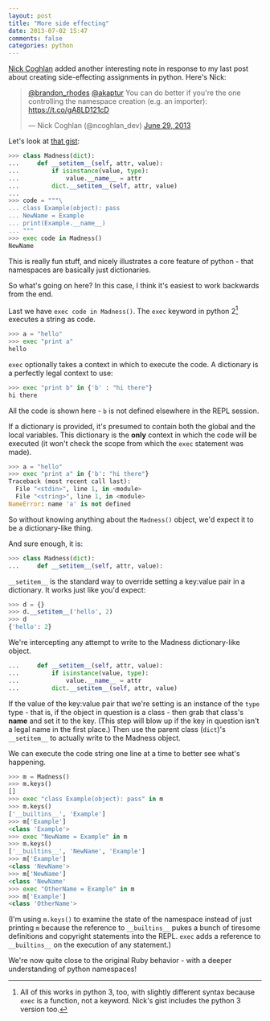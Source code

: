 ```yaml
---
layout: post
title: "More side effecting"
date: 2013-07-02 15:47
comments: false
categories: python
---
```


[Nick Coghlan](https://twitter.com/ncoghlan_dev) added another interesting note in response to my last post about creating side-effecting assignments in python.  Here's Nick:

<blockquote class="twitter-tweet" data-conversation="none" data-cards="hidden"><p><a href="https://twitter.com/brandon_rhodes">@brandon_rhodes</a> <a href="https://twitter.com/akaptur">@akaptur</a> You can do better if you&#39;re the one controlling the namespace creation (e.g. an importer): <a href="https://t.co/gA8LD121cD">https://t.co/gA8LD121cD</a></p>&mdash; Nick Coghlan (@ncoghlan_dev) <a href="https://twitter.com/ncoghlan_dev/statuses/350971160659378176">June 29, 2013</a></blockquote>
<script async src="//platform.twitter.com/widgets.js" charset="utf-8"></script>

Let's look at [that gist](https://gist.github.com/ncoghlan/5891123#file-crazy-namespace-python-2):

``` python
>>> class Madness(dict):
...     def __setitem__(self, attr, value):
...         if isinstance(value, type):
...             value.__name__ = attr
...         dict.__setitem__(self, attr, value)
... 
>>> code = """\
... class Example(object): pass
... NewName = Example
... print(Example.__name__)
... """
>>> exec code in Madness()
NewName
```

This is really fun stuff, and nicely illustrates a core feature of python - that namespaces are basically just dictionaries.

So what's going on here?  In this case, I think it's easiest to work backwards from the end.

Last we have `exec code in Madness()`. The `exec` keyword in python 2[^1] executes a string as code.

``` python
>>> a = "hello"
>>> exec "print a"
hello
```

`exec` optionally takes a context in which to execute the code.  A dictionary is a perfectly legal context to use:

``` python
>>> exec "print b" in {'b' : "hi there"}
hi there
```

All the code is shown here - `b` is not defined elsewhere in the REPL session.

If a dictionary is provided, it's presumed to contain both the global and the local variables.  This dictionary is the **only** context in which the code will be executed (it won't check the scope from which the `exec` statement was made).

``` python
>>> a = "hello"
>>> exec "print a" in {'b': "hi there"}
Traceback (most recent call last):
  File "<stdin>", line 1, in <module>
  File "<string>", line 1, in <module>
NameError: name 'a' is not defined
```
So without knowing anything about the `Madness()` object, we'd expect it to be a dictionary-like thing.

And sure enough, it is:
``` python
>>> class Madness(dict):
...     def __setitem__(self, attr, value):
```

`__setitem__` is the standard way to override setting a key:value pair in a dictionary.  It works just like you'd expect:
``` python
>>> d = {}
>>> d.__setitem__('hello', 2)
>>> d
{'hello': 2}
```

We're intercepting any attempt to write to the Madness dictionary-like object.
``` python
...     def __setitem__(self, attr, value):
...         if isinstance(value, type):
...             value.__name__ = attr
...         dict.__setitem__(self, attr, value)
```

If the value of the key:value pair that we're setting is an instance of the `type` type - that is, if the object in question is a class - then grab that class's __name__ and set it to the key.  (This step will blow up if the key in question isn't a legal name in the first place.)  Then use the parent class (`dict`)'s `__setitem__` to actually write to the Madness object.

We can execute the code string one line at a time to better see what's happening.

``` python
>>> m = Madness()
>>> m.keys()
[]
>>> exec "class Example(object): pass" in m
>>> m.keys()
['__builtins__', 'Example']
>>> m['Example']
<class 'Example'>
>>> exec "NewName = Example" in m
>>> m.keys()
['__builtins__', 'NewName', 'Example']
>>> m['Example']
<class 'NewName'>
>>> m['NewName']
<class 'NewName'
>>> exec "OtherName = Example" in m
>>> m['Example']
<class 'OtherName'>
```

(I'm using `m.keys()` to examine the state of the namespace instead of just printing `m` because the reference to `__builtins__` pukes a bunch of tiresome definitions and copyright statements into the REPL.  `exec` adds a reference to `__builtins__` on the execution of any statement.)

We're now quite close to the original Ruby behavior - with a deeper understanding of python namespaces!




[^1]: All of this works in python 3, too, with slightly different syntax because `exec` is a function, not a keyword.  Nick's gist includes the python 3 version too.
